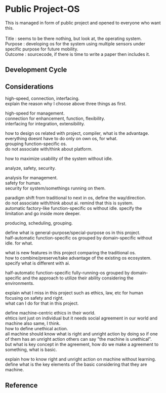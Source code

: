 # Public Project-OS

This is managed in form of public project and opened to everyone who want this. <br/><br/>
Title : seems to be there nothing, but look at, the operating system. <br/>
Purpose : developing os for the system using multiple sensors under specific purpose for future mobility. <br/>
Outcome : sourcecode, if there is time to write a paper then includes it.

## Development Cycle

## Considerations

high-speed, connection, interfacing. <br/>
explain the reason why I choose above three things as first. <br/>   

high-speed for management. <br/>
connection for enhancement, function, flexibility. <br/>
interfacing for integration, extensibility. <br/>

how to design os related with project, compiler, what is the advantage. <br/>
everything doesnt have to do only on own os, for what. <br/>
grouping function-specific os. <br/>
do not associate with/think about platform. <br/>

how to maximize usability of the system without idle. <br/>

analyze, safety, security. <br/>

analysis for management. <br/>
safety for human. <br/>
security for system/somethings running on them. <br/>

paradigm shift from traditional to next in os, define the way/direction. <br/>
do not associate with/think about ai. remind that this is system. <br/> 
automatic factory-like function-specific os without idle. specify the limitation and go inside more deeper.

producing, scheduling, grouping. <br/>

define what is general-purpose/special-purpose os in this project. <br/>
half-automatic function-specific os grouped by domain-specific without idle. for what. <br/>

what is new features in this project comparing the traditional os. <br/>
how to combine/preserve/take advantage of the existing os ecosystem. <br/>
specify what is different with ai. <br/>

half-automatic function-specific fully-running-os grouped by domain-specific and the approach to utilize their ability considering the environments.

explain what I miss in this project such as ethics, law, etc for human focusing on safety and right. <br/>
what can I do for that in this project. <br/>

define machine-centric ethics in their world. <br/>
ehtics isnt just on individual but it needs social agreement in our world and machine also same, I think. <br/>
how to define unethical action. <br/>
all machine should know what is right and unright action by doing so if one of them has an unright action others can say "the machine is unethical". <br/>
but what is key concept in the agreement, how do we make a agreement to something, what is basic. <br/>

explain how to know right and unright action on machine without learning. <br/>
define what is the key elements of the basic considering that they are machine.

## Reference
